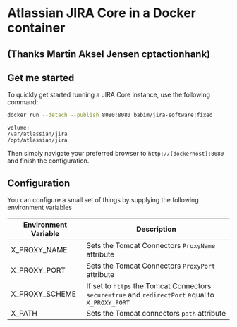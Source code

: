 # Atlassian JIRA Core in a Docker container
## (Thanks Martin Aksel Jensen cptactionhank)

## Get me started

To quickly get started running a JIRA Core instance, use the following command:
```bash
docker run --detach --publish 8080:8080 babim/jira-software:fixed
```
```
volume:
/var/atlassian/jira
/opt/atlassian/jira
```

Then simply navigate your preferred browser to `http://[dockerhost]:8080` and finish the configuration.

## Configuration

You can configure a small set of things by supplying the following environment variables

| Environment Variable   | Description |
| ---------------------- | ----------- |
| X_PROXY_NAME           | Sets the Tomcat Connectors `ProxyName` attribute |
| X_PROXY_PORT           | Sets the Tomcat Connectors `ProxyPort` attribute |
| X_PROXY_SCHEME         | If set to `https` the Tomcat Connectors `secure=true` and `redirectPort` equal to `X_PROXY_PORT`   |
| X_PATH                 | Sets the Tomcat connectors `path` attribute |
